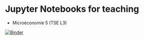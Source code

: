 # Jupyter Notebooks for teaching

* Microéconomie 5 (TSE L3)

[![Binder](https://mybinder.org/badge_logo.svg)](https://mybinder.org/v2/gh/antoine-jacquet/binder-teaching/main)
